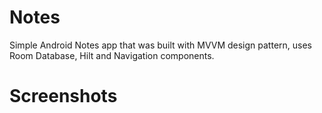 # Notes
Simple Android Notes app that was built with MVVM design pattern, uses Room Database, Hilt and Navigation components. 
# Screenshots
